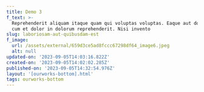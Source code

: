 ```yaml
---
title: Demo 3
f_text: >-
  Reprehenderit aliquam itaque quam qui voluptas voluptas. Eaque aut dolorem sed
  cum et dolor in dolorum reprehenderit. Nisi invento
slug: laboriosam-aut-quibusdam-est
f_image:
  url: /assets/external/659d3ce5ad8fccc67298df64_image6.jpeg
  alt: null
updated-on: '2023-09-05T14:03:16.822Z'
created-on: '2023-09-05T14:02:02.285Z'
published-on: '2023-09-05T14:32:54.976Z'
layout: '[ourworks-bottom].html'
tags: ourworks-bottom
---
```



